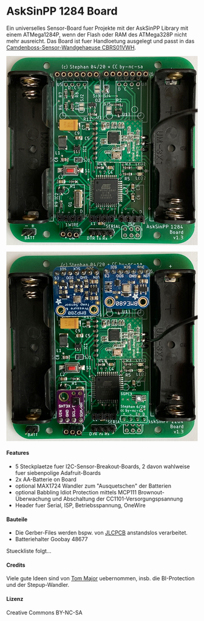 # AskSinPP 1284 Board

Ein universelles Sensor-Board fuer Projekte mit der AskSinPP Library mit einem ATMega1284P, wenn der Flash oder RAM des ATMega328P nicht mehr ausreicht. Das Board ist fuer Handloetung ausgelegt und passt in das [Camdenboss-Sensor-Wandgehaeuse CBRS01VWH](https://www.camdenboss.com/camden-boss/cbrs01vwh-room-sensor-enclosure%2c-size-1%2c-vented%2c-white%2c-86x86x25.5mm/c-23/p-23038).

![vollstaendig bestueckt](Images/AskSinPP1284Board_bestueckt.png)

![mit vier Sensor-Boards](Images/AskSinPP1284Board_mitSensoren.png)


#### Features

- 5 Steckplaetze fuer I2C-Sensor-Breakout-Boards, 2 davon wahlweise fuer siebenpolige Adafruit-Boards
- 2x AA-Batterie on Board
- optional MAX1724 Wandler zum "Ausquetschen" der Batterien
- optional Babbling Idiot Protection mittels MCP111 Brownout-Überwachung und Abschaltung der CC1101-Versorgungspsannung
- Header fuer Serial, ISP, Betriebsspannung, OneWire


#### Bauteile

- Die Gerber-Files werden bspw. von [JLCPCB](https://jlcpcb.com/) anstandslos verarbeitet.
- Batteriehalter Goobay 48677

Stueckliste folgt...


#### Credits

Viele gute Ideen sind von [Tom Major](https://github.com/TomMajor/SmartHome) uebernommen, insb. die BI-Protection und der Stepup-Wandler.


#### Lizenz

Creative Commons BY-NC-SA
